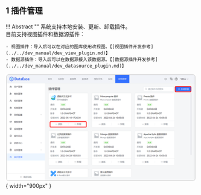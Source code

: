 ## 1 插件管理

!!! Abstract ""
    系统支持本地安装、更新、卸载插件。  
    目前支持视图插件和数据源插件：

    - 视图插件：导入后可以在对应的图库使用改视图。【[视图插件开发参考](../../dev_manual/dev_view_plugin.md)】
    - 数据源插件：导入后可以在数据源接入该数据源。【[数据源插件开发参考](../../dev_manual/dev_datasource_plugin.md)】

![插件管理](../../img/system_management/插件管理.png){ width="900px" }